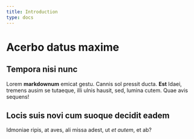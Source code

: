```yaml
---
title: Introduction
type: docs
---
```


# Acerbo datus maxime


## Tempora nisi nunc

Lorem **markdownum** emicat gestu. Cannis sol pressit ducta. **Est** Idaei,
tremens ausim se tutaeque, illi ulnis hausit, sed, lumina cutem. Quae avis
sequens!

## Locis suis novi cum suoque decidit eadem

Idmoniae ripis, at aves, ali missa adest, ut _et autem_, et ab?
